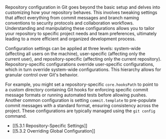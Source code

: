 Repository configuration in Git goes beyond the basic setup and delves into customizing how your repository behaves. This involves tweaking settings that affect everything from commit messages and branch naming conventions to security protocols and collaboration workflows. Understanding and manipulating these configurations allows you to tailor your repository to specific project needs and team preferences, ultimately leading to a more efficient and organized development process.

Configuration settings can be applied at three levels: system-wide (affecting all users on the machine), user-specific (affecting only the current user), and repository-specific (affecting only the current repository). Repository-specific configurations override user-specific configurations, which in turn override system-wide configurations. This hierarchy allows for granular control over Git's behavior.

For example, you might set a repository-specific `core.hooksPath` to point to a custom directory containing Git hooks for enforcing specific commit message formats or running automated tests before allowing pushes. Another common configuration is setting `commit.template` to pre-populate commit messages with a standard format, ensuring consistency across the project. These configurations are typically managed using the `git config` command.

- [[5.3.1 Repository-Specific Settings]]
- [[5.3.2 Overriding Global Configuration]]